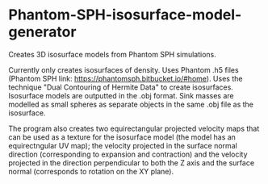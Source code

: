 # Phantom-SPH-isosurface-model-generator
Creates 3D isosurface models from Phantom SPH simulations.

Currently only creates isosurfaces of density. Uses Phantom .h5 files (Phantom SPH link: https://phantomsph.bitbucket.io/#home). Uses the technique "Dual Contouring of Hermite Data" to create isosurfaces. Isosurface models are outputted in the .obj format. Sink masses are modelled as small spheres as separate objects in the same .obj file as the isosurface.

The program also creates two equirectangular projected velocity maps that can be used as a texture for the isosurface model (the model has an equirectngular UV map); the velocity projected in the surface normal direction (corresponding to expansion and contraction) and the velocity projected in the direction perpendicular to both the Z axis and the surface normal (corresponds to rotation on the XY plane).

